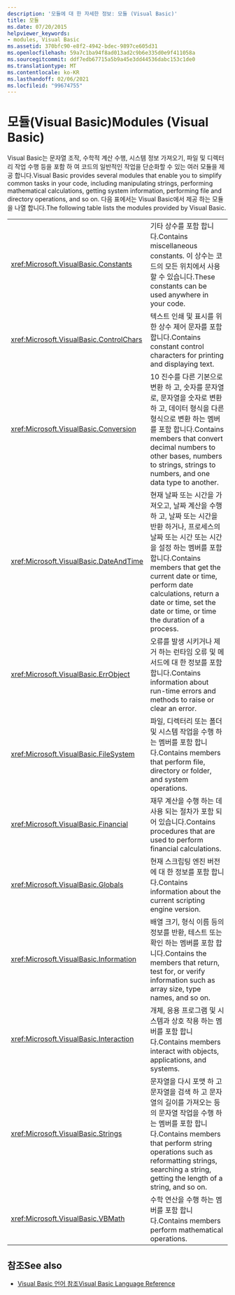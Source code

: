 ```yaml
---
description: '모듈에 대 한 자세한 정보: 모듈 (Visual Basic)'
title: 모듈
ms.date: 07/20/2015
helpviewer_keywords:
- modules, Visual Basic
ms.assetid: 370bfc90-e8f2-4942-bdec-9897ce605d31
ms.openlocfilehash: 59a7c1ba94f8ad013ad2c9b6e335d0e9f411058a
ms.sourcegitcommit: ddf7edb67715a5b9a45e3dd44536dabc153c1de0
ms.translationtype: MT
ms.contentlocale: ko-KR
ms.lasthandoff: 02/06/2021
ms.locfileid: "99674755"
---
```

# <a name="modules-visual-basic"></a><span data-ttu-id="fa2c4-103">모듈(Visual Basic)</span><span class="sxs-lookup"><span data-stu-id="fa2c4-103">Modules (Visual Basic)</span></span>

<span data-ttu-id="fa2c4-104">Visual Basic는 문자열 조작, 수학적 계산 수행, 시스템 정보 가져오기, 파일 및 디렉터리 작업 수행 등을 포함 하 여 코드의 일반적인 작업을 단순화할 수 있는 여러 모듈을 제공 합니다.</span><span class="sxs-lookup"><span data-stu-id="fa2c4-104">Visual Basic provides several modules that enable you to simplify common tasks in your code, including manipulating strings, performing mathematical calculations, getting system information, performing file and directory operations, and so on.</span></span> <span data-ttu-id="fa2c4-105">다음 표에서는 Visual Basic에서 제공 하는 모듈을 나열 합니다.</span><span class="sxs-lookup"><span data-stu-id="fa2c4-105">The following table lists the modules provided by Visual Basic.</span></span>  
  
|||  
|---|---|  
|<xref:Microsoft.VisualBasic.Constants>|<span data-ttu-id="fa2c4-106">기타 상수를 포함 합니다.</span><span class="sxs-lookup"><span data-stu-id="fa2c4-106">Contains miscellaneous constants.</span></span> <span data-ttu-id="fa2c4-107">이 상수는 코드의 모든 위치에서 사용할 수 있습니다.</span><span class="sxs-lookup"><span data-stu-id="fa2c4-107">These constants can be used anywhere in your code.</span></span>|  
|<xref:Microsoft.VisualBasic.ControlChars>|<span data-ttu-id="fa2c4-108">텍스트 인쇄 및 표시를 위한 상수 제어 문자를 포함 합니다.</span><span class="sxs-lookup"><span data-stu-id="fa2c4-108">Contains constant control characters for printing and displaying text.</span></span>|  
|<xref:Microsoft.VisualBasic.Conversion>|<span data-ttu-id="fa2c4-109">10 진수를 다른 기본으로 변환 하 고, 숫자를 문자열로, 문자열을 숫자로 변환 하 고, 데이터 형식을 다른 형식으로 변환 하는 멤버를 포함 합니다.</span><span class="sxs-lookup"><span data-stu-id="fa2c4-109">Contains members that convert decimal numbers to other bases, numbers to strings, strings to numbers, and one data type to another.</span></span>|  
|<xref:Microsoft.VisualBasic.DateAndTime>|<span data-ttu-id="fa2c4-110">현재 날짜 또는 시간을 가져오고, 날짜 계산을 수행 하 고, 날짜 또는 시간을 반환 하거나, 프로세스의 날짜 또는 시간 또는 시간을 설정 하는 멤버를 포함 합니다.</span><span class="sxs-lookup"><span data-stu-id="fa2c4-110">Contains members that get the current date or time, perform date calculations, return a date or time, set the date or time, or time the duration of a process.</span></span>|  
|<xref:Microsoft.VisualBasic.ErrObject>|<span data-ttu-id="fa2c4-111">오류를 발생 시키거나 제거 하는 런타임 오류 및 메서드에 대 한 정보를 포함 합니다.</span><span class="sxs-lookup"><span data-stu-id="fa2c4-111">Contains information about run-time errors and methods to raise or clear an error.</span></span>|  
|<xref:Microsoft.VisualBasic.FileSystem>|<span data-ttu-id="fa2c4-112">파일, 디렉터리 또는 폴더 및 시스템 작업을 수행 하는 멤버를 포함 합니다.</span><span class="sxs-lookup"><span data-stu-id="fa2c4-112">Contains members that perform file, directory or folder, and system operations.</span></span>|  
|<xref:Microsoft.VisualBasic.Financial>|<span data-ttu-id="fa2c4-113">재무 계산을 수행 하는 데 사용 되는 절차가 포함 되어 있습니다.</span><span class="sxs-lookup"><span data-stu-id="fa2c4-113">Contains procedures that are used to perform financial calculations.</span></span>|  
|<xref:Microsoft.VisualBasic.Globals>|<span data-ttu-id="fa2c4-114">현재 스크립팅 엔진 버전에 대 한 정보를 포함 합니다.</span><span class="sxs-lookup"><span data-stu-id="fa2c4-114">Contains information about the current scripting engine version.</span></span>|  
|<xref:Microsoft.VisualBasic.Information>|<span data-ttu-id="fa2c4-115">배열 크기, 형식 이름 등의 정보를 반환, 테스트 또는 확인 하는 멤버를 포함 합니다.</span><span class="sxs-lookup"><span data-stu-id="fa2c4-115">Contains the members that return, test for, or verify information such as array size, type names, and so on.</span></span>|  
|<xref:Microsoft.VisualBasic.Interaction>|<span data-ttu-id="fa2c4-116">개체, 응용 프로그램 및 시스템과 상호 작용 하는 멤버를 포함 합니다.</span><span class="sxs-lookup"><span data-stu-id="fa2c4-116">Contains members interact with objects, applications, and systems.</span></span>|  
|<xref:Microsoft.VisualBasic.Strings>|<span data-ttu-id="fa2c4-117">문자열을 다시 포맷 하 고 문자열을 검색 하 고 문자열의 길이를 가져오는 등의 문자열 작업을 수행 하는 멤버를 포함 합니다.</span><span class="sxs-lookup"><span data-stu-id="fa2c4-117">Contains members that perform string operations such as reformatting strings, searching a string, getting the length of a string, and so on.</span></span>|  
|<xref:Microsoft.VisualBasic.VBMath>|<span data-ttu-id="fa2c4-118">수학 연산을 수행 하는 멤버를 포함 합니다.</span><span class="sxs-lookup"><span data-stu-id="fa2c4-118">Contains members perform mathematical operations.</span></span>|  
  
## <a name="see-also"></a><span data-ttu-id="fa2c4-119">참조</span><span class="sxs-lookup"><span data-stu-id="fa2c4-119">See also</span></span>

- [<span data-ttu-id="fa2c4-120">Visual Basic 언어 참조</span><span class="sxs-lookup"><span data-stu-id="fa2c4-120">Visual Basic Language Reference</span></span>](index.md)
